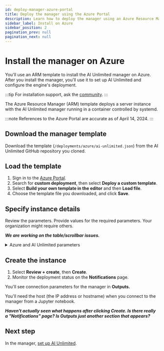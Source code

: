 ```yaml
---
id: deploy-manager-azure-portal
title: Deploy the manager using the Azure Portal
description: Learn how to deploy the manager using an Azure Resource Manager (ARM) template.
sidebar_label: Install on Azure
sidebar_position: 2
pagination_prev: null
pagination_next: null
---
```


# Install the manager on Azure

You'll use an ARM template to install the AI Unlimited manager on Azure. After you install the manager, you'll use it to set up AI Unlimited and configure the engine's deployment.

:::tip
For installation support, ask the [community](https://support.teradata.com/community?id=community_forum&sys_id=b0aba91597c329d0e6d2bd8c1253affa).
:::

The Azure Resource Manager (ARM) template deploys a server instance with the AI Unlimited manager running in a container controlled by systemd. 

:::note
References to the Azure Portal are accurate as of April 14, 2024.
::: 


## Download the manager template

Download the template (`/deployments/azure/ai-unlimited.json`) from the AI Unlimited GitHub repository you cloned.


## Load the template

1. Sign in to the [Azure Portal](https://portal.azure.com). 
2. Search for **custom deployment**, then select **Deploy a custom template**.
3. Select **Build your own template in the editor** and then **Load file**.
4. Choose the template file you downloaded, and click **Save**.  

## Specify instance details

Review the parameters. Provide values for the required parameters. Your organization might require others.

***We are working on the table/scrollbar issues.***

<details>

<summary>Azure and AI Unlimited parameters</summary>

| Parameter | Description | Required? | Default | Notes
|---------|-------------|-----------|-----------|-----------|
| Subscription | The Azure subscription you want to use for deploying AI Unlimited. | Required | - | Teradata recommends using an account that is not a Free Trial.  |
| Region | The region where you want to deploy AI Unlimited. | Required | - | Select the Azure region closest to your work location and the data resources to use with AI Unlimited. |
| Resource Group Name | The name of the container that groups together related AI Unlimited resources. | Required | ai-unlimited-workspace | - |
| AI Unlimited Name| Unique name given to AI Unlimited. | Required | - |- | 
| Public Key | The public SSH Key that you can use to connect to a VM over SSH. | Required | - | This value must start with “ssh-rsa”. |
| OS Version  | The versions of the operating systems that are available in the current subscription. | Optional  with default | Ubuntu-2004 | - |
| Instance Type | The instance type that you want to use for AI Unlimited. | Optional | STANDARD_D2_V3 | Teradata recommends using the default instance type to save costs. The default instance type is the standard Dv3 series with 2 vCPUs and 8.0 GiB of memory.|
| Network | The name of the network to which you want to deploy the AI Unlimited instance. | Optional | - | - | 
| Subnet | The subnetwork to which you want to deploy the AI Unlimited instance. | Required | - | The subnet must reside in the selected availability zone. |
| Security Group | The virtual firewall that controls inbound and outbound traffic to the instance. | Optional | - | Security Group is implemented as a set of rules that specify which protocols, ports, and IP addresses or CIDR blocks are allowed to access the instance. Define at least one of Access CIDR, or Security Group to allow inbound traffic unless you create custom security group ingress rules. |
| Access CIDR | The CIDR IP address range that is permitted to access the instance. | Optional | - | Teradata recommends setting this value to a trusted IP range. Define at least one of Access CIDR, or Security Group to allow inbound traffic unless you create custom security group ingress rules. |
| AI Unlimited HTTP Port | The port to access the AI Unlimited UI. | Required with default | 3000 | - |
| AI Unlimited GRPC Port | The port to access the AI Unlimited API. | Required with default | 3282 | - | 
| Source App Sec Groups (ASG) | The source application security groups that have permission to connect to the AI Unlimited instance. ASGs let you organize your virtual machines (VMs) based on their specific network security policies. These security policies determine what traffic is or is not permissible on your virtual machine. | Optional | - | Select an application security group in the same region as the network interface. |
| Destination App Sec Groups | The destination application security Groups that have permission to connect to the AI Unlimited instance. | Optional | - | Select an application security group in the same region as the network interface.  |
| Role Definition ID | The ID of the role to use with AI Unlimited. | Required | - | Use Azure CLI command- Get-AzRoleDefinition command to get your Role Definition ID. |
| Allow Public SSH | Specifies whether you can use secure shell (SSH) keys to connect to VMs in Azure. | Optional | - |  - |
| Use Key Vault | Specifies whether to use Key Vault to retrieve the secured password during a deployment.  |Optional |New | |
| Persistent Volume Size | The size of the persistent volume that you can attach to the instance, in GB. | Optional | 8 | Supports values between 8  and 1000. |
| Existing Persistent Volume | The ID of the existing persistent volume that you can attach to the instance. | Required if UsePersistentVolume is set to Existing. | - | The persistent volume must be in the same availability zone as the AI Unlimited instance. |
| AI Unlimited Version | The version of the AI Unlimited you want to deploy. | Required with default | latest | The value is a container version tag. |
|Use NLB| Specifies whether the instance is accessed using a Network Load Balancer.|Required with default |false||
| Tags | The key-value pairs that are assigned to the resources for quick identification.| Optional| |   

</details>


## Create the instance

1. Select **Review + create**, then **Create**. 
2. Monitor the deployment status on the **Notifications** page. 

You'll see connection parameters for the manager in **Outputs.** 

You'll need the host (the IP address or hostname) when you connect to the manager from a Jupyter notebook.

***Haven't actually seen what happens after clicking Create. Is there really a "Notifications" page? Is Outputs just another section that appears?***

## Next step

In the manager, [set up AI Unlimited](/docs/install-ai-unlimited/setup-ai-unlimited.md).
